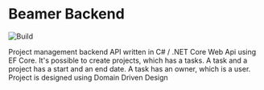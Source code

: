 # Beamer Backend

![Build](https://github.com/sarquah/beamer.backend/workflows/.NET%20Core/badge.svg)

Project management backend API written in C# / .NET Core Web Api using EF Core. 
It's possible to create projects, which has a tasks. A task and a project has a start and an end date. A task has an owner, which is a user.
Project is designed using Domain Driven Design
